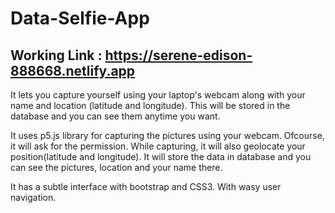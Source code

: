 # Data-Selfie-App

## Working Link : https://serene-edison-888668.netlify.app

It lets you capture yourself using your laptop's webcam along with your name and location (latitude and longitude). This will be stored in the database and you can see them anytime you want.

It uses p5.js library for capturing the pictures using your webcam. Ofcourse, it will ask for the permission. 
While capturing, it will also geolocate your position(latitude and longitude). 
It will store the data in database and you can see the pictures, location and your name there.

It has a subtle interface with bootstrap and CSS3. With wasy user navigation.
